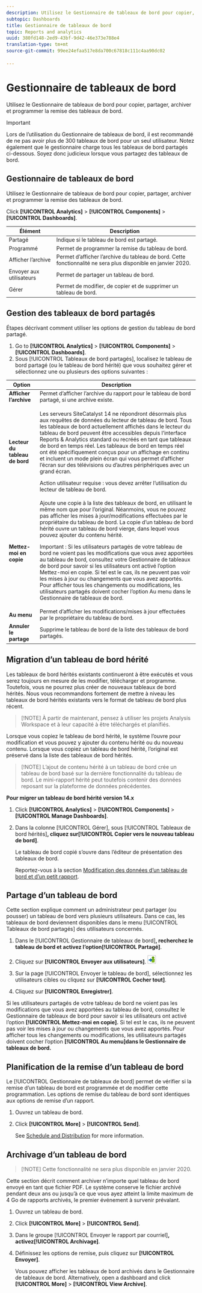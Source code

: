 ```yaml
---
description: Utilisez le Gestionnaire de tableaux de bord pour copier, partager, archiver et programmer la remise des tableaux de bord.
subtopic: Dashboards
title: Gestionnaire de tableaux de bord
topic: Reports and analytics
uuid: 380fd148-2ed9-43bf-9d42-46e373e788e4
translation-type: tm+mt
source-git-commit: 99ee24efaa517e8da700c67818c111c4aa90dc02

---
```



# Gestionnaire de tableaux de bord

Utilisez le Gestionnaire de tableaux de bord pour copier, partager, archiver et programmer la remise des tableaux de bord.

>[!IMPORTANT]
>
>Lors de l’utilisation du Gestionnaire de tableaux de bord, il est recommandé de ne pas avoir plus de 300 tableaux de bord pour un seul utilisateur. Notez également que le gestionnaire charge tous les tableaux de bord partagés ci-dessous. Soyez donc judicieux lorsque vous partagez des tableaux de bord.

## Gestionnaire de tableaux de bord

Utilisez le Gestionnaire de tableaux de bord pour copier, partager, archiver et programmer la remise des tableaux de bord.

Click **[!UICONTROL Analytics]** &gt; **[!UICONTROL Components]** &gt; **[!UICONTROL Dashboards]**.

| Élément | Description |
|--- |--- |
| Partagé | Indique si le tableau de bord est partagé. |
| Programmé | Permet de programmer la remise du tableau de bord. |
| Afficher l’archive | Permet d’afficher l’archive du tableau de bord. Cette fonctionnalité ne sera plus disponible en janvier 2020. |
| Envoyer aux utilisateurs | Permet de partager un tableau de bord. |
| Gérer | Permet de modifier, de copier et de supprimer un tableau de bord.  |

## Gestion des tableaux de bord partagés

Étapes décrivant comment utiliser les options de gestion du tableau de bord partagé.

1. Go to **[!UICONTROL Analytics]** &gt; **[!UICONTROL Components]** &gt; **[!UICONTROL Dashboards]**.
1.  Sous [!UICONTROL Tableaux de bord partagés], localisez le tableau de bord partagé (ou le tableau de bord hérité) que vous souhaitez gérer et sélectionnez une ou plusieurs des options suivantes : 

<table id="choicetable_857E0E816D63404683D4E24DC8D7FC69"> 
 <thead class="chhead sthead"> 
  <th class="choptionhd"> Option </th> 
  <th class="chdeschd"> Description </th> 
 </thead> 
 <tr class="chrow strow"> 
  <td class="choption"><strong>Afficher l’archive</strong></td> 
  <td class="chdesc stentry"> Permet d’afficher l’archive du rapport pour le tableau de bord partagé, si une archive existe. </td> 
 </tr> 
 <tr class="chrow strow"> 
  <td class="choption"><strong>Lecteur du tableau de bord</strong></td> 
  <td class="chdesc stentry"> <p>Les serveurs SiteCatalyst 14 ne répondront désormais plus aux requêtes de données du lecteur de tableau de bord. Tous les tableaux de bord actuellement affichés dans le lecteur du tableau de bord peuvent être accessibles depuis l’interface Reports &amp; Analytics standard ou recréés en tant que tableaux de bord en temps réel. Les tableaux de bord en temps réel ont été spécifiquement conçus pour un affichage en continu et incluent un mode plein écran qui vous permet d’afficher l’écran sur des télévisions ou d’autres périphériques avec un grand écran. </p> <p>Action utilisateur requise : vous devez arrêter l’utilisation du lecteur de tableau de bord. </p> </td> 
 </tr> 
 <tr class="chrow strow"> 
  <td class="choption"><strong>Mettez-moi en copie</strong></td> 
  <td class="chdesc stentry"> Ajoute une copie à la liste des tableaux de bord, en utilisant le même nom que pour l’original. Néanmoins, vous ne pouvez pas afficher les mises à jour/modifications effectuées par le propriétaire du tableau de bord. La copie d’un tableau de bord hérité ouvre un tableau de bord vierge, dans lequel vous pouvez ajouter du contenu hérité. <p>Important : Si les utilisateurs partagés de votre tableau de bord ne voient pas les modifications que vous avez apportées au tableau de bord, consultez votre Gestionnaire de tableaux de bord pour savoir si les utilisateurs ont activé l’option <span class="uicontrol">Mettez-moi en copie</span>. Si tel est le cas, ils ne peuvent pas voir les mises à jour ou changements que vous avez apportés. Pour afficher tous les changements ou modifications, les utilisateurs partagés doivent cocher l’option <span class="uicontrol">Au menu</span> dans le Gestionnaire de tableaux de bord. </p> </td> 
 </tr> 
 <tr class="chrow strow"> 
  <td class="choption"><strong>Au menu</strong></td> 
  <td class="chdesc stentry"> Permet d’afficher les modifications/mises à jour effectuées par le propriétaire du tableau de bord. </td> 
 </tr> 
 <tr class="chrow strow"> 
  <td class="choption"><strong>Annuler le partage</strong></td> 
  <td class="chdesc stentry"> Supprime le tableau de bord de la liste des tableaux de bord partagés. </td> 
 </tr> 
</table>

## Migration d’un tableau de bord hérité

Les tableaux de bord hérités existants continueront à être exécutés et vous serez toujours en mesure de les modifier, télécharger et programme. Toutefois, vous ne pourrez plus créer de nouveaux tableaux de bord hérités. Nous vous recommandons fortement de mettre à niveau les tableaux de bord hérités existants vers le format de tableau de bord plus récent.

> [!NOTE] À partir de maintenant, pensez à utiliser les projets [](https://marketing.adobe.com/resources/help/en_US/analytics/analysis-workspace/) Analysis Workspace et à leur capacité à être téléchargés et planifiés.

Lorsque vous copiez le tableau de bord hérité, le système l’ouvre pour modification et vous pouvez y ajouter du contenu hérité ou du nouveau contenu. Lorsque vous copiez un tableau de bord hérité, l’original est préservé dans la liste des tableaux de bord hérités.

> [!NOTE] L’ajout de contenu hérité à un tableau de bord crée un tableau de bord basé sur la dernière fonctionnalité du tableau de bord. Le mini-rapport hérité peut toutefois contenir des données reposant sur la plateforme de données précédentes.

**Pour migrer un tableau de bord hérité version 14.x**

1. Click **[!UICONTROL Analytics]** &gt; **[!UICONTROL Components]** &gt; **[!UICONTROL Manage Dashboards]**.
1. Dans la colonne [!UICONTROL Gérer], sous [!UICONTROL Tableaux de bord hérités]**, cliquez sur[!UICONTROL Copier vers le nouveau tableau de bord]**.

   Le tableau de bord copié s’ouvre dans l’éditeur de présentation des tableaux de bord.

   Reportez-vous à la section [Modification des données d’un tableau de bord et d’un petit rapport](/help/analyze/reports-analytics/dashboard.md).

## Partage d’un tableau de bord

Cette section explique comment un administrateur peut partager (ou pousser) un tableau de bord vers plusieurs utilisateurs. Dans ce cas, les tableaux de bord deviennent disponibles dans le menu [!UICONTROL Tableaux de bord partagés] des utilisateurs concernés.

1. Dans le [!UICONTROL Gestionnaire de tableaux de bord]**, recherchez le tableau de bord et activez l’option[!UICONTROL Partagé]**.
1. Cliquez sur **[!UICONTROL Envoyer aux utilisateurs]**.  ![](assets/push.png)

1. Sur la page [!UICONTROL Envoyer le tableau de bord], sélectionnez les utilisateurs cibles ou cliquez sur **[!UICONTROL Cocher tout]**.
1. Cliquez sur **[!UICONTROL Enregistrer]**.

Si les utilisateurs partagés de votre tableau de bord ne voient pas les modifications que vous avez apportées au tableau de bord, consultez le Gestionnaire de tableaux de bord pour savoir si les utilisateurs ont activé l’option **[!UICONTROL Mettez-moi en copie].** Si tel est le cas, ils ne peuvent pas voir les mises à jour ou changements que vous avez apportés. Pour afficher tous les changements ou modifications, les utilisateurs partagés doivent cocher l’option **[!UICONTROL Au menu]dans le Gestionnaire de tableaux de bord.**

## Planification de la remise d’un tableau de bord

Le [!UICONTROL Gestionnaire de tableaux de bord] permet de vérifier si la remise d’un tableau de bord est programmée et de modifier cette programmation. Les options de remise du tableau de bord sont identiques aux options de remise d’un rapport.

1. Ouvrez un tableau de bord.
1. Click **[!UICONTROL More]** &gt; **[!UICONTROL Send]**.

   See [Schedule and Distribution](/help/analyze/reports-analytics/scheduling.md) for more information.

## Archivage d’un tableau de bord

> [!NOTE] Cette fonctionnalité ne sera plus disponible en janvier 2020.

Cette section décrit comment archiver n’importe quel tableau de bord envoyé en tant que fichier PDF. Le système conserve le fichier archivé pendant deux ans ou jusqu’à ce que vous ayez atteint la limite maximum de 4 Go de rapports archivés, le premier événement à survenir prévalant.

1. Ouvrez un tableau de bord.
1. Click **[!UICONTROL More]** &gt; **[!UICONTROL Send]**.
1. Dans le groupe [!UICONTROL Envoyer le rapport par courriel]**, activez[!UICONTROL Archivage]**.
1. Définissez les options de remise, puis cliquez sur **[!UICONTROL Envoyer]**.

   Vous pouvez afficher les tableaux de bord archivés dans le Gestionnaire de tableaux de bord. Alternatively, open a dashboard and click **[!UICONTROL More]** &gt; **[!UICONTROL View Archive]**.
